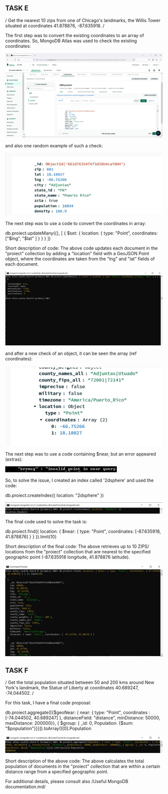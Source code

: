 
## TASK E

/ Get the nearest 10 zips from one of Chicago's landmarks, the Willis Tower situated at coordinates 41.878876, -87.635918. / 

The first step was to convert the existing coordinates to an array of coordinates. So, MongoDB Atlas was used to check the existing coordinates:

![image](https://github.com/MirceaBnd/PROIECT_ABD/blob/main/TASK%20E/Fig1%20extras%20of%20lat%20long%20current%20values%20from%20Atlas.jpg)

and also one random example of such a check:

![image](https://github.com/MirceaBnd/PROIECT_ABD/blob/main/TASK%20E/Fig2%20extras%20of%20lat%20long%20current%20values.jpg)

The next step was to use a code to convert the coordinates in array:

db.proiect.updateMany({}, [ { $set: { location: { type: "Point", coordinates: ["$lng", "$lat" ] } } } ])

Short description of code: 
The above code updates each document in the "proiect" collection by adding a "location" field with a GeoJSON Point object, where the coordinates are taken from the "lng" and "lat" fields of each document.

![image](https://github.com/MirceaBnd/PROIECT_ABD/blob/main/TASK%20E/Fig3%20task%20e%20replace%20lat%20long%20with%20array%20of%20coord.jpg)

and after a new check of an object, it can be seen the array (ref coordinates):

![image](https://github.com/MirceaBnd/PROIECT_ABD/blob/main/TASK%20E/Fig4%20task%20e%20confirmation%20existance%20array%20of%20coord%20in%20Atlas.jpg)

The next step was to use a code containing $near, but an error appeared (extras):

![image](https://github.com/MirceaBnd/PROIECT_ABD/blob/main/TASK%20E/Fig5%20task%20e%20error%20when%20using%20near.jpg)

So, to solve the issue, I created an index called '2dsphere' and used the code:

db.proiect.createIndex({ location: "2dsphere" })

![image](https://github.com/MirceaBnd/PROIECT_ABD/blob/main/TASK%20E/Fig6%20task%20e%20creation%20of%20index%202dsphere.jpg)

The final code used to solve the task is:

db.proiect.find({ location: { $near: { type: "Point", coordinates: [-87.635918, 41.878876] } } }).limit(10)

Short description of the final code:
The above retrieves up to 10 ZIPS/ locations from the "proiect" collection that are nearest to the specified geographic 
point (-87.635918 longitude, 41.878876 latitude).

![image](https://github.com/MirceaBnd/PROIECT_ABD/blob/main/TASK%20E/Fig7%20task%20e%20nearest%2010%20zips.jpg)


## TASK F

/ Get the total population situated between 50 and 200 kms around New York's landmark, the Statue of Liberty at coordinates 40.689247, -74.044502. / 

For this task, I have a final code proposal:

db.proiect.aggregate([{$geoNear: { near: { type: "Point", coordinates : [-74.044502, 40.689247] }, distanceField: "distance", minDistance: 50000, maxDistance: 200000}}, { $group: { _id: 0, Population: {$sum: "$population"}}}]).toArray()[0].Population

![image](https://github.com/MirceaBnd/PROIECT_ABD/blob/main/TASK%20F/Fig1%20task%20F%20total%20population%20betw%2050%20and%20200%20kms.jpg)

Short description of the above code: 
The above calculates the total population of documents in the "proiect" collection that are within a certain distance range from a specified geographic point.

For additional details, please consult also /Useful MongoDB documentation.md/
